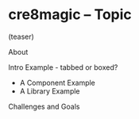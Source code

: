 ---
---

# cre8magic – Topic

(teaser)

About

Intro Example - tabbed or boxed?

- A Component Example
- A Library Example


Challenges and Goals

